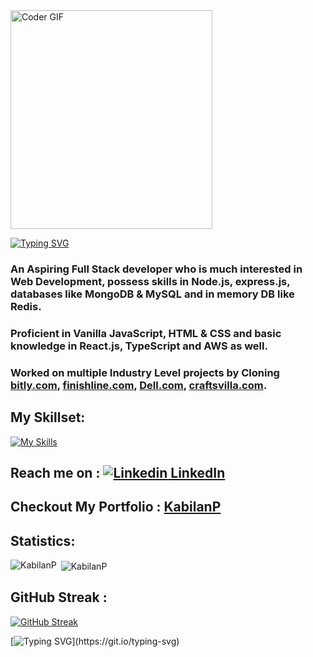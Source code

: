 <!-- ## ![Blue Gradient Header Banner (1)](https://user-images.githubusercontent.com/112754832/215061523-7e21b628-bc42-418e-98cf-e58bb3912026.png) -->
<img alt="Coder GIF" height=350 width=80% src="https://cdn.dribbble.com/users/730703/screenshots/6581243/avento.gif" />

[![Typing SVG](https://readme-typing-svg.demolab.com?font=Fira+Code&weight=600&size=21&pause=1000&width=435&lines=Hi+there%2C+I+am+Dhaanu)](https://git.io/typing-svg)


### An Aspiring Full Stack developer who is much interested in Web Development, possess skills in Node.js, express.js, databases like MongoDB & MySQL and in memory DB like Redis.
### Proficient in Vanilla JavaScript, HTML & CSS and basic knowledge in React.js, TypeScript and AWS as well.
 
### Worked on multiple Industry Level projects by Cloning [bitly.com](https://sunny-taiyaki-8521ce.netlify.app/), [finishline.com](https://earnest-faun-c6846e.netlify.app/), [Dell.com](https://dellprojecttest.netlify.app/), [craftsvilla.com](https://dainty-heliotrope-77ee95.netlify.app/).


## My Skillset:

   [![My Skills](https://skillicons.dev/icons?i=js,nodejs,express,mongodb,html,css,mysql,aws,redis,react)](https://skillicons.dev)
   

 ##  Reach me on :  [![Linkedin](https://i.stack.imgur.com/gVE0j.png) LinkedIn](https://www.linkedin.com/in/kabilan-kps-249899137/) &nbsp; 
 
 ## Checkout My Portfolio : [KabilanP](https://kapilmascul.github.io/)

## Statistics:
<p><img align="left" src="https://github-readme-stats.vercel.app/api/top-langs?username=kapilmascul&show_icons=true&locale=en&layout=compact&theme=tokyonight" alt="KabilanP" /></p>

<p>&nbsp;<img align="center" src="https://github-readme-stats.vercel.app/api?username=kapilmascul&show_icons=true&locale=en&theme=tokyonight" alt="KabilanP" /></p>



## GitHub Streak :
[![GitHub Streak](https://github-readme-streak-stats.herokuapp.com?user=kapilmascul&theme=tokyonight)](https://git.io/streak-stats)


[![Typing SVG](https://readme-typing-svg.demolab.com?font=Fira+Code&weight=600&size=21&pause=1000&width=435&lines=Thanks+for+visiting+my+Profile.)](https://git.io/typing-svg)

<!-- ![](https://komarev.com/ghpvc/?username=dhaanui&color=blue)
 -->
<!--
**kapilmascul/kapilmascul** is a ✨ _special_ ✨ repository because its `README.md` (this file) appears on your GitHub profile.

Here are some ideas to get you started:


- 🌱 I’m currently learning Node 
- 👯 I’m looking to collaborate on ...
- 🤔 I’m looking for help with ...
- 💬 Ask me about ...
- 📫 How to reach me: ...
- 😄 Pronouns: ...
- ⚡ Fun fact: ...
-->
